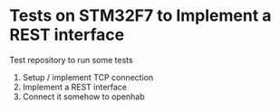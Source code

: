 # Tests on STM32F7 to Implement a REST interface

Test repository to run some tests

1. Setup / implement TCP connection
1. Implement a REST interface
1. Connect it somehow to openhab
